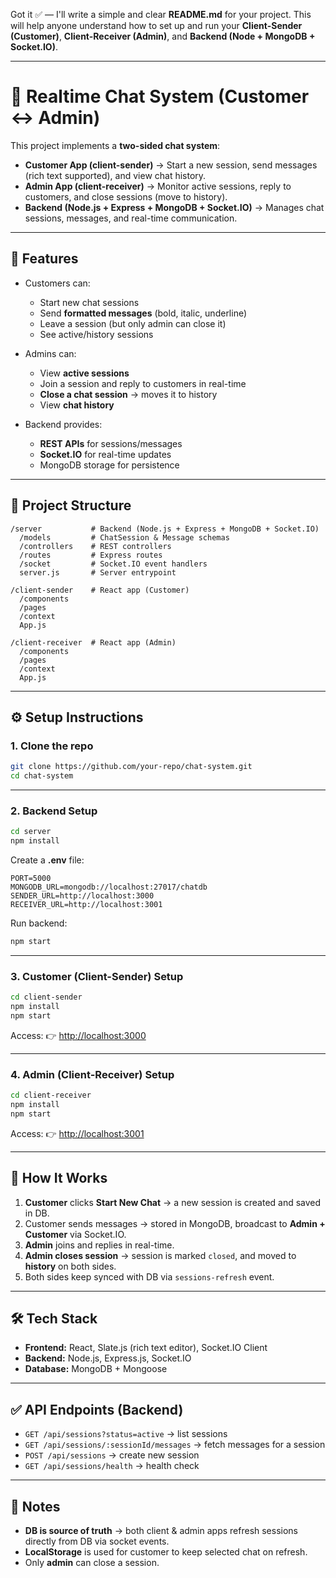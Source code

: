 Got it ✅ — I'll write a simple and clear **README.md** for your project.
This will help anyone understand how to set up and run your **Client-Sender (Customer)**, **Client-Receiver (Admin)**, and **Backend (Node + MongoDB + Socket.IO)**.

---

# 💬 Realtime Chat System (Customer ↔ Admin)

This project implements a **two-sided chat system**:

* **Customer App (client-sender)** → Start a new session, send messages (rich text supported), and view chat history.
* **Admin App (client-receiver)** → Monitor active sessions, reply to customers, and close sessions (move to history).
* **Backend (Node.js + Express + MongoDB + Socket.IO)** → Manages chat sessions, messages, and real-time communication.

---

## 🚀 Features

* Customers can:

  * Start new chat sessions
  * Send **formatted messages** (bold, italic, underline)
  * Leave a session (but only admin can close it)
  * See active/history sessions

* Admins can:

  * View **active sessions**
  * Join a session and reply to customers in real-time
  * **Close a chat session** → moves it to history
  * View **chat history**

* Backend provides:

  * **REST APIs** for sessions/messages
  * **Socket.IO** for real-time updates
  * MongoDB storage for persistence

---

## 📂 Project Structure

```
/server           # Backend (Node.js + Express + MongoDB + Socket.IO)
  /models         # ChatSession & Message schemas
  /controllers    # REST controllers
  /routes         # Express routes
  /socket         # Socket.IO event handlers
  server.js       # Server entrypoint

/client-sender    # React app (Customer)
  /components
  /pages
  /context
  App.js

/client-receiver  # React app (Admin)
  /components
  /pages
  /context
  App.js
```

---

## ⚙️ Setup Instructions

### 1. Clone the repo

```bash
git clone https://github.com/your-repo/chat-system.git
cd chat-system
```

---

### 2. Backend Setup

```bash
cd server
npm install
```

Create a **.env** file:

```env
PORT=5000
MONGODB_URL=mongodb://localhost:27017/chatdb
SENDER_URL=http://localhost:3000
RECEIVER_URL=http://localhost:3001
```

Run backend:

```bash
npm start
```

---

### 3. Customer (Client-Sender) Setup

```bash
cd client-sender
npm install
npm start
```

Access: 👉 [http://localhost:3000](http://localhost:3000)

---

### 4. Admin (Client-Receiver) Setup

```bash
cd client-receiver
npm install
npm start
```

Access: 👉 [http://localhost:3001](http://localhost:3001)

---

## 🔌 How It Works

1. **Customer** clicks **Start New Chat** → a new session is created and saved in DB.
2. Customer sends messages → stored in MongoDB, broadcast to **Admin + Customer** via Socket.IO.
3. **Admin** joins and replies in real-time.
4. **Admin closes session** → session is marked `closed`, and moved to **history** on both sides.
5. Both sides keep synced with DB via `sessions-refresh` event.

---

## 🛠️ Tech Stack

* **Frontend:** React, Slate.js (rich text editor), Socket.IO Client
* **Backend:** Node.js, Express.js, Socket.IO
* **Database:** MongoDB + Mongoose

---

## ✅ API Endpoints (Backend)

* `GET /api/sessions?status=active` → list sessions
* `GET /api/sessions/:sessionId/messages` → fetch messages for a session
* `POST /api/sessions` → create new session
* `GET /api/sessions/health` → health check

---

## 🎯 Notes

* **DB is source of truth** → both client & admin apps refresh sessions directly from DB via socket events.
* **LocalStorage** is used for customer to keep selected chat on refresh.
* Only **admin** can close a session.

